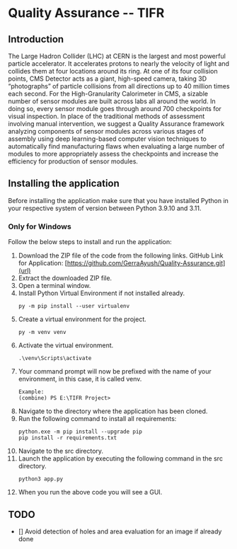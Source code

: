 # Quality Assurance -- TIFR

## Introduction

The Large Hadron Collider (LHC) at CERN is the largest and most powerful particle accelerator. It accelerates protons to nearly the velocity of light and collides them at four locations around its ring. At one of its four collision points, CMS Detector acts as a giant, high-speed camera, taking 3D “photographs” of particle collisions from all directions up to 40 million times each second. For the High-Granularity Calorimeter in CMS, a sizable number of sensor modules are built across labs all around the world. In doing so, every sensor module goes through around 700 checkpoints for visual inspection. In place of the traditional methods of assessment involving manual intervention, we suggest a Quality Assurance framework analyzing components of sensor modules across various stages of assembly using deep learning-based computer vision techniques to automatically find manufacturing flaws when evaluating a large number of modules to more appropriately assess the checkpoints and increase the efficiency for production of sensor modules.

## Installing the application

Before installing the application make sure that you have installed Python in your respective system of version between Python 3.9.10 and 3.11.

### Only for Windows

Follow the below steps to install and run the application:

1. Download the ZIP file of the code from the following links. GitHub Link for Application:
   [https://github.com/GerraAyush/Quality-Assurance.git](url)
2. Extract the downloaded ZIP file.
4. Open a terminal window.
5. Install Python Virtual Environment if not installed already.
    ```
    py -m pip install --user virtualenv
    ```
6. Create a virtual environment for the project.
    ```
    py -m venv venv
    ```
7. Activate the virtual environment.
    ```
    .\venv\Scripts\activate
    ```
8. Your command prompt will now be prefixed with the name of your environment, in this case, it is called venv.
    ```
    Example:
    (combine) PS E:\TIFR Project>
    ```
9. Navigate to the directory where the application has been cloned.
10. Run the following command to install all requirements:
    ```
    python.exe -m pip install --upgrade pip
    pip install -r requirements.txt
    ```
11. Navigate to the src directory.
12. Launch the application by executing the following command in the src directory.
    ```
    python3 app.py
    ```
13. When you run the above code you will see a GUI.

## TODO
- [] Avoid detection of holes and area evaluation for an image if already done
